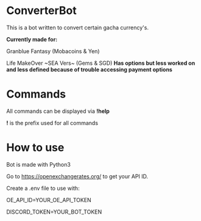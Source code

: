 # ConverterBot

This is a bot written to convert certain gacha currency's.

**Currently made for:**

Granblue Fantasy (Mobacoins & Yen)

Life MakeOver ~SEA Vers~ (Gems & SGD) **Has options but less worked on and less defined because of trouble accessing payment options**


# Commands
All commands can be displayed via **!help** 

**!** is the prefix used for all commands

# How to use

Bot is made with Python3

Go to https://openexchangerates.org/ to get your API ID.

Create a .env file to use with: 

OE_API_ID=YOUR_OE_API_TOKEN 

DISCORD_TOKEN=YOUR_BOT_TOKEN 
